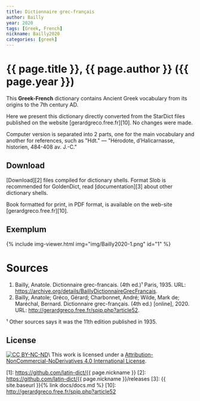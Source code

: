 ```yaml
---
title: Dictionnaire grec-français
author: Bailly
year: 2020
tags: [Greek, French]
nickname: Bailly2020
categories: [greek]
---
```

# {{ page.title }}, {{ page.author }} ({{ page.year }})

This **Greek-French** dictionary contains Ancient Greek vocabulary from its origins to the 7th century AD.

Here we present this dictionary directly converted from the StarDict files published on the website [gerardgreco.free.fr][10]. No changes were made.

Computer version is separated into 2 parts, one for the main vocabulary and another for references, such as "Hdt." — "Hérodote, d’Halicarnasse, historien, 484-408 av. J.-C."


## Download

[Download][2] files compiled for dictionary shells. Format Slob is recommended for GoldenDict, read [documentation][3] about other dictionary shells.

Book formatted for print, in PDF format, is available on the web-site [gerardgreco.free.fr][10].


## Exemplum

{% include img-viewer.html img="img/Bailly2020-1.png" id="1" %}


# Sources

1. Bailly, Anatole. Dictionnaire grec-francais. (4th ed.)¹ Paris, 1935. URL: <https://archive.org/details/BaillyDictionnaireGrecFrancais>.
1. Bailly, Anatole; Gréco, Gérard; Charbonnet, André; Wilde, Mark de; Maréchal, Bernard. Dictionnaire grec-français. (4th ed.) [online], 2020. URL: <http://gerardgreco.free.fr/spip.php?article52>.

¹ Other sources says it was the 11th edition published in 1935.


## License

[![CC BY-NC-ND](https://i.creativecommons.org/l/by-nc-nd/4.0/88x31.png)](https://creativecommons.org/licenses/by-nc-nd/4.0/)\\
This work is licensed under a [Attribution-NonCommercial-NoDerivatives 4.0 International License](https://creativecommons.org/licenses/by-nc-nd/4.0/).


[1]: https://github.com/latin-dict/{{ page.nickname }}
[2]: https://github.com/latin-dict/{{ page.nickname }}/releases
[3]: {{ site.baseurl }}{% link docs/docs.md %}
[10]: http://gerardgreco.free.fr/spip.php?article52
